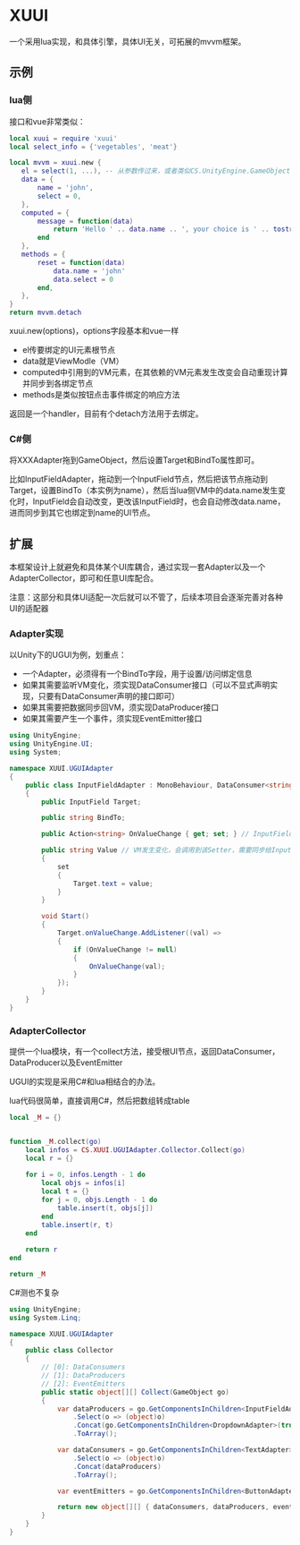 # XUUI

一个采用lua实现，和具体引擎，具体UI无关，可拓展的mvvm框架。

## 示例

### lua侧

接口和vue非常类似：

~~~lua
local xuui = require 'xuui'
local select_info = {'vegetables', 'meat'}

local mvvm = xuui.new {
   el = select(1, ...), -- 从参数传过来，或者类似CS.UnityEngine.GameObject.Find('Canvas')主动获取也可以
   data = {
       name = 'john',
       select = 0,
   },
   computed = {
       message = function(data)
           return 'Hello ' .. data.name .. ', your choice is ' .. tostring(select_info[data.select + 1])
       end
   },
   methods = {
       reset = function(data)
           data.name = 'john'
           data.select = 0
       end,
   },
}
return mvvm.detach
~~~

xuui.new(options)，options字段基本和vue一样

* el传要绑定的UI元素根节点
* data就是ViewModle（VM）
* computed中引用到的VM元素，在其依赖的VM元素发生改变会自动重现计算并同步到各绑定节点
* methods是类似按钮点击事件绑定的响应方法

返回是一个handler，目前有个detach方法用于去绑定。

### C#侧

将XXXAdapter拖到GameObject，然后设置Target和BindTo属性即可。

比如InputFieldAdapter，拖动到一个InputField节点，然后把该节点拖动到Target，设置BindTo（本实例为name），然后当lua侧VM中的data.name发生变化时，InputField会自动改变，更改该InputField时，也会自动修改data.name，进而同步到其它也绑定到name的UI节点。


## 扩展

本框架设计上就避免和具体某个UI库耦合，通过实现一套Adapter以及一个AdapterCollector，即可和任意UI库配合。

注意：这部分和具体UI适配一次后就可以不管了，后续本项目会逐渐完善对各种UI的适配器

### Adapter实现

以Unity下的UGUI为例，划重点：

* 一个Adapter，必须得有一个BindTo字段，用于设置/访问绑定信息
* 如果其需要监听VM变化，须实现DataConsumer接口（可以不显式声明实现，只要有DataConsumer声明的接口即可）
* 如果其需要把数据同步回VM，须实现DataProducer接口
* 如果其需要产生一个事件，须实现EventEmitter接口

~~~csharp
using UnityEngine;
using UnityEngine.UI;
using System;

namespace XUUI.UGUIAdapter
{
    public class InputFieldAdapter : MonoBehaviour, DataConsumer<string>, DataProducer<string>
    {
        public InputField Target;

        public string BindTo;

        public Action<string> OnValueChange { get; set; } // InputField发生变化需要调用OnValueChange

        public string Value // VM发生变化，会调用到该Setter，需要同步给InputField
        {
            set
            {
                Target.text = value;
            }
        }

        void Start()
        {
            Target.onValueChange.AddListener((val) =>
            {
                if (OnValueChange != null)
                {
                    OnValueChange(val);
                }
            });
        }
    }
}
~~~

### AdapterCollector

提供一个lua模块，有一个collect方法，接受根UI节点，返回DataConsumer，DataProducer以及EventEmitter

UGUI的实现是采用C#和lua相结合的办法。

lua代码很简单，直接调用C#，然后把数组转成table

~~~lua
local _M = {}


function _M.collect(go)
    local infos = CS.XUUI.UGUIAdapter.Collector.Collect(go)
	local r = {}
	
	for i = 0, infos.Length - 1 do
	    local objs = infos[i]
        local t = {}
		for j = 0, objs.Length - 1 do
            table.insert(t, objs[j])
		end
        table.insert(r, t)
	end
    
    return r
end

return _M
~~~

C#测也不复杂

~~~csharp
using UnityEngine;
using System.Linq;

namespace XUUI.UGUIAdapter
{
    public class Collector
    {
        // [0]: DataConsumers
        // [1]: DataProducers
        // [2]: EventEmitters
        public static object[][] Collect(GameObject go)
        {
            var dataProducers = go.GetComponentsInChildren<InputFieldAdapter>(true)
                .Select(o => (object)o)
                .Concat(go.GetComponentsInChildren<DropdownAdapter>(true))
                .ToArray();

            var dataConsumers = go.GetComponentsInChildren<TextAdapter>(true)
                .Select(o => (object)o)
                .Concat(dataProducers)
                .ToArray();

            var eventEmitters = go.GetComponentsInChildren<ButtonAdapter>(true).Select(o => (object)o).ToArray();

            return new object[][] { dataConsumers, dataProducers, eventEmitters };
        }
    }
}
~~~

